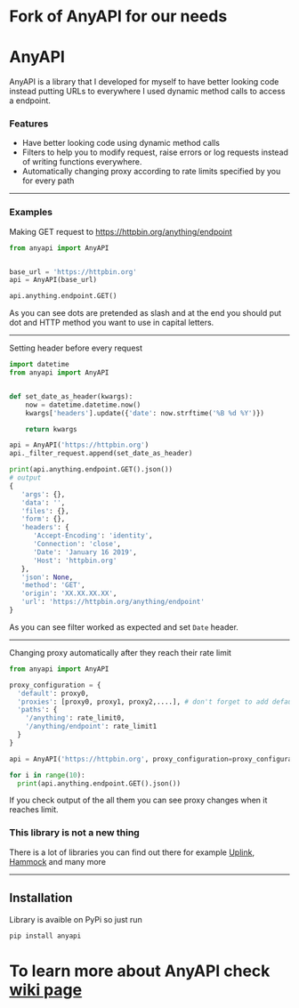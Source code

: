 # Fork of AnyAPI for our needs

# AnyAPI
AnyAPI is a library that I developed for myself to have better looking code instead putting URLs to everywhere I used dynamic method calls to access a endpoint.

### Features
* Have better looking code using dynamic method calls
* Filters to help you to modify request, raise errors or log requests instead of writing functions everywhere.
* Automatically changing proxy according to rate limits specified by you for every path


***

### Examples
Making GET request to https://httpbin.org/anything/endpoint
```python
from anyapi import AnyAPI


base_url = 'https://httpbin.org'
api = AnyAPI(base_url)

api.anything.endpoint.GET()
```
As you can see dots are pretended as slash and at the end you should put dot and HTTP method you want to use in capital letters.

***

Setting header before every request
```python
import datetime
from anyapi import AnyAPI


def set_date_as_header(kwargs):
    now = datetime.datetime.now()
    kwargs['headers'].update({'date': now.strftime('%B %d %Y')})

    return kwargs

api = AnyAPI('https://httpbin.org')
api._filter_request.append(set_date_as_header)

print(api.anything.endpoint.GET().json())
# output
{
   'args': {},
   'data': '',
   'files': {},
   'form': {},
   'headers': {
      'Accept-Encoding': 'identity',
      'Connection': 'close',
      'Date': 'January 16 2019',
      'Host': 'httpbin.org'
   },
   'json': None,
   'method': 'GET',
   'origin': 'XX.XX.XX.XX',
   'url': 'https://httpbin.org/anything/endpoint'
}
```
As you can see filter worked as expected and set `Date` header.

***

Changing proxy automatically after they reach their rate limit
```python
from anyapi import AnyAPI

proxy_configuration = {
  'default': proxy0,
  'proxies': [proxy0, proxy1, proxy2,....], # don't forget to add default proxy!
  'paths': {
    '/anything': rate_limit0,
    '/anything/endpoint': rate_limit1
  }
}

api = AnyAPI('https://httpbin.org', proxy_configuration=proxy_configuration)

for i in range(10):
  print(api.anything.endpoint.GET().json())
```
If you check output of the all them you can see proxy changes when it reaches limit.

### This library is not a new thing
There is a lot of libraries you can find out there for example [Uplink](https://github.com/prkumar/uplink/), [Hammock](https://github.com/kadirpekel/hammock) and many more

***

## Installation
Library is avaible on PyPi so just run

```
pip install anyapi
```


# To learn more about AnyAPI check [wiki page](https://github.com/FKLC/AnyAPI/wiki/)
